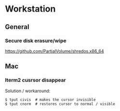 # Workstation

## General

### Secure disk erasure/wipe
https://github.com/PartialVolume/shredos.x86_64


## Mac

### Iterm2 cusrsor disappear
Solution / workaround:

```
$ tput civis  # makes the cursor invisible
$ tput cnorm  # restores cursor to normal / visible
```


